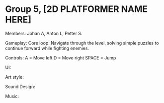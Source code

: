 # Group 5, [2D PLATFORMER NAME HERE]
Members: Johan A, Anton L, Petter S.


Gameplay:
Core loop: Navigate through the level, solving simple puzzles to continue forward while fighting enemies.

Controls:
A = Move left
D = Move right
SPACE = Jump

UI:


Art style:


Sound Design:


Music:

